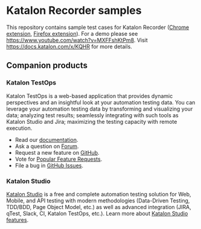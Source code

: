 # Katalon Recorder samples

This repository contains sample test cases for Katalon Recorder ([Chrome extension](https://chrome.google.com/webstore/detail/katalon-recorder-selenium/ljdobmomdgdljniojadhoplhkpialdid), [Firefox extension](https://addons.mozilla.org/en-US/firefox/addon/katalon-automation-record/)). For a demo please see https://www.youtube.com/watch?v=MXFFshKtPm8. Visit https://docs.katalon.com/x/KQHR for more details.

## Companion products

### Katalon TestOps

Katalon TestOps is a web-based application that provides dynamic perspectives and an insightful look at your automation testing data. You can leverage your automation testing data by transforming and visualizing your data; analyzing test results; seamlessly integrating with such tools as Katalon Studio and Jira; maximizing the testing capacity with remote execution.

* Read our [documentation](https://docs.katalon.com/katalon-analytics/docs/overview.html).
* Ask a question on [Forum](https://forum.katalon.com/categories/katalon-analytics).
* Request a new feature on [GitHub](CONTRIBUTING.md).
* Vote for [Popular Feature Requests](https://github.com/katalon-analytics/katalon-analytics/issues?q=is%3Aopen+is%3Aissue+label%3Afeature-request+sort%3Areactions-%2B1-desc).
* File a bug in [GitHub Issues](https://github.com/katalon-analytics/katalon-analytics/issues).

### Katalon Studio
[Katalon Studio](https://www.katalon.com) is a free and complete automation testing solution for Web, Mobile, and API testing with modern methodologies (Data-Driven Testing, TDD/BDD, Page Object Model, etc.) as well as advanced integration (JIRA, qTest, Slack, CI, Katalon TestOps, etc.). Learn more about [Katalon Studio features](https://www.katalon.com/features/).